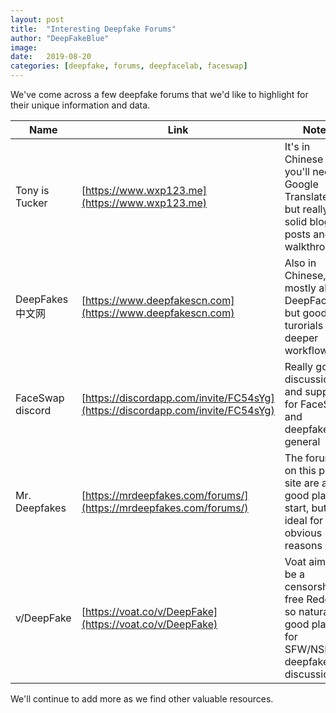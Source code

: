 ```yaml
---
layout: post
title:  "Interesting Deepfake Forums"
author: "DeepFakeBlue"
image: 
date:   2019-08-20
categories: [deepfake, forums, deepfacelab, faceswap]
---
```


We've come across a few deepfake forums that we'd like to highlight for their unique information and data.

|Name|Link|Notes|
|--|--|--|
|Tony is Tucker|[https://www.wxp123.me](https://www.wxp123.me)|It's in Chinese so you'll need to Google Translate it, but really solid blog posts and walkthroughs|
|DeepFakes中文网|[https://www.deepfakescn.com](https://www.deepfakescn.com)|Also in Chinese, mostly about DeepFaceLab but good turorials and deeper workflows|
|FaceSwap discord|[https://discordapp.com/invite/FC54sYg](https://discordapp.com/invite/FC54sYg)|Really good discussion and support for FaceSwap and deepfakes in general|
|Mr. Deepfakes|[https://mrdeepfakes.com/forums/](https://mrdeepfakes.com/forums/)|The forums on this porn site are a good place to start, but not ideal for obvious reasons|
|v/DeepFake|[https://voat.co/v/DeepFake](https://voat.co/v/DeepFake)|Voat aims to be a censorship-free Reddit, so naturally a good place for SFW/NSFW deepfakes discussions|

We'll continue to add more as we find other valuable resources.